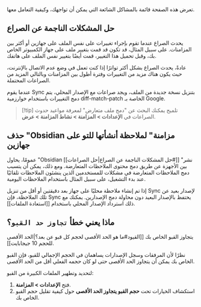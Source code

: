 تعرض هذه الصفحة قائمة بالمشاكل الشائعة التي يمكن أن تواجهك، وكيفية التعامل معها.

## حل المشكلات الناجمة عن الصراع

يحدث الصراع عندما تقوم بإجراء تغييرات على نفس الملف على جهازين أو أكثر بين المزامنات. على سبيل المثال، قد تكون قد قمت بتغيير ملف على جهاز الكمبيوتر الخاص بك، وقبل تحميل هذا التغيير، قمت أيضًا بتغيير نفس الملف على هاتفك.

عادةً، يحدث الصراع بشكل أكثر تواترًا إذا كنت تعمل في وضع عدم الاتصال بالإنترنت، حيث يكون هناك مزيد من التغييرات وفترة أطول بين المزامنات وبالتالي المزيد من الصراعات المحتملة.

عندما يقوم Sync بتنزيل نسخة جديدة من الملف، ويجد صراعات مع الإصدار المحلي، يتم دمج التغييرات باستخدام خوارزمية diff-match-patch الخاصة بـ Google.

> [!tip] تلميح
> يمكنك البحث عن "دمج ملف متعارض" لمعرفة مواعيد حدوث الصراعات في **الإعدادات > المزامنة > نشاط المزامنة > عرض**.

## حذف "Obsidian مزامنة" لملاحظة أنشأتها للتو على جهازين

عمومًا، يحاول "Obsidian نشر" [[#حل المشكلات الناجمة عن الصراع|حل الصراعات]] بين الأجهزة عن طريق دمج محتوى الملاحظات المتعارضة. ومع ذلك، يمكن أن يتسبب دمج الملاحظات المتعارضة في مشكلات للمستخدمين الذين ينشئون الملاحظات تلقائيًا عند بدء التشغيل، على سبيل المثال باستخدام الملاحظات اليومية.

إذا تم إنشاء ملاحظة محليًا على جهاز بعد دقيقتين أو أقل من تنزيل Sync لإصدار بعيد عن تلك الملاحظة، فإن Sync يحتفظ بالإصدار البعيد دون محاولة دمج الإصدارين. يمكنك مع ذلك استرداد الإصدار المحلي باستخدام [[استعادة الملفات]].

## ماذا يعني خطأ `تجاوز حد القبو`؟

يتجاوز القبو الخاص بك [[القيود#ما هو الحد الأقصى لحجم كل قبو عن بعد؟|الحد الأقصى للحجم 10 جيجابايت]].

نظرًا لأن المرفقات وسجل الإصدارات يساهمان في الحجم الإجمالي للقبو، فإن القبو الخاص بك يمكن أن يتجاوز الحد الأقصى حتى لو كان حجمه الفعلي أقل من الحد الأقصى.

لتحديد وتطهير الملفات الكبيرة من القبو:

1. فتح **الإعدادات > المزامنة**.
2. استكشاف الخيارات تحت **حجم القبو يتجاوز الحد الأقصى** حول كيفية تقليل حجم القبو الخاص بك.
